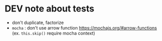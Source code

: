 # DEV note about tests 
- don't duplicate, factorize
- `mocha` : don't use arrow function https://mochajs.org/#arrow-functions 
(ex. `this.skip()` require mocha context)